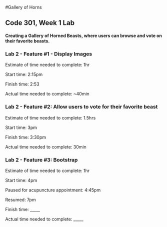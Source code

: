 #Gallery of Horns

## Code 301, Week 1 Lab
#### Creating a Gallery of Horned Beasts, where users can browse and vote on their favorite beasts.

### Lab 2 - Feature #1 - Display Images

Estimate of time needed to complete: 1hr

Start time: 2:15pm

Finish time: 2:53

Actual time needed to complete: ~40min

### Lab 2 - Feature #2: Allow users to vote for their favorite beast

Estimate of time needed to complete: 1.5hrs

Start time: 3pm

Finish time: 3:30pm

Actual time needed to complete: 30min

### Lab 2 - Feature #3: Bootstrap

Estimate of time needed to complete: 1hr

Start time: 4pm

Paused for acupuncture appointment: 4:45pm

Resumed: 7pm

Finish time: _____

Actual time needed to complete: _____